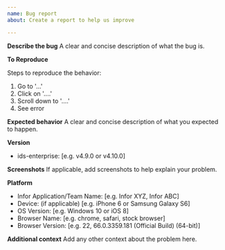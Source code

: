 ```yaml
---
name: Bug report
about: Create a report to help us improve

---
```


<!-- Please be aware that this is a publicly visible bug report. Do not post any credentials, screenshots with proprietary information, or anything you think shouldn't be visible to the world. If reporting a security issue such as a xss vulnerability. Please use the [security advisories feature](https://github.com/infor-design/enterprise/security/advisories). If private information is required to be shared for a quality bug report, please email one of the [code owners](https://github.com/infor-design/enterprise/blob/main/.github/CODEOWNERS) directly.  -->

**Describe the bug**
A clear and concise description of what the bug is.

**To Reproduce**
<!-- Please spend a little time to make an accurate reduced test case for the issue. The more code you include the less likely is that the issue can be fixed quickly (or at all). This is a good article about reduced test cases if your unfamiliar https://css-tricks.com/reduced-test-cases/. -->

Steps to reproduce the behavior:
1. Go to '...'
2. Click on '....'
3. Scroll down to '....'
4. See error

**Expected behavior**
A clear and concise description of what you expected to happen.

**Version**
<!-- You can find this by inspecting the document html tag or sohoxi.js script header -->
- ids-enterprise: [e.g. v4.9.0 or v4.10.0]

**Screenshots**
If applicable, add screenshots to help explain your problem.

**Platform**
 - Infor Application/Team Name: [e.g. Infor XYZ, Infor ABC]
 - Device: (if applicable) [e.g. iPhone 6 or Samsung Galaxy S6]
 - OS Version: [e.g. Windows 10 or iOS 8]
 - Browser Name: [e.g. chrome, safari, stock browser]
 - Browser Version: [e.g. 22, 66.0.3359.181 (Official Build) (64-bit)]

**Additional context**
Add any other context about the problem here.
